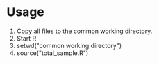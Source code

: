 # Usage

1. Copy all files to the common working directory.
2. Start R
3. setwd("common working directory")
4. source("total_sample.R")
